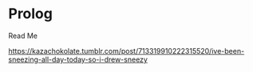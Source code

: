 # Prolog

Read Me
 <div class="tumblr-post" data-href="https://embed.tumblr.com/embed/post/oFv_Is0RiRSinHAcdTDsvQ/713319910222315520" data-did="f831c18613154db136177e9f67803ed9fcca84ad"><a href="https://kazachokolate.tumblr.com/post/713319910222315520/ive-been-sneezing-all-day-today-so-i-drew-sneezy">https://kazachokolate.tumblr.com/post/713319910222315520/ive-been-sneezing-all-day-today-so-i-drew-sneezy</a></div>  <script async src="https://assets.tumblr.com/post.js"></script>
